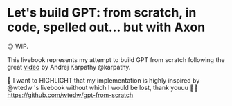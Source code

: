 # Let's build GPT: from scratch, in code, spelled out… but with Axon

🙃 WIP.

This livebook represents my attempt to build GPT from scratch following the great [video](https://www.youtube.com/watch?v=kCc8FmEb1nY) by Andrej Karpathy @karpathy.

📌 I want to HIGHLIGHT that my implementation is highly inspired by @wtedw 's livebook without which I would be lost, thank youuu 🙇‍♂️ <https://github.com/wtedw/gpt-from-scratch>
